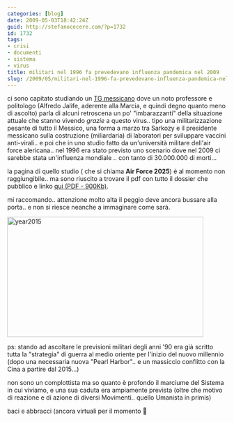 ```yaml
---
categories: [blog]
date: 2009-05-03T18:42:24Z
guid: http://stefanocecere.com/?p=1732
id: 1732
tags:
- crisi
- documenti
- sistema
- virus
title: militari nel 1996 fa prevedevano influenza pandemica nel 2009
slug: /2009/05/militari-nel-1996-fa-prevedevano-influenza-pandemica-nel-2009/
---
```


ci sono capitato studiando un [TG messicano](http://www.youtube.com/watch?v=tuuSsAY5v4Y) dove un noto professore e politologo (Alfredo Jalife, aderente alla Marcia, e quindi degno quanto meno di ascolto) parla di alcuni retroscena un po' "imbarazzanti" della situazione attuale che stanno vivendo _grazie_ a questo virus.. tipo una militarizzazione pesante di tutto il Messico, una forma a marzo tra Sarkozy e il presidente messicano sulla costruzione (miliardaria) di laboratori per sviluppare vaccini anti-virali.. e poi che in uno studio fatto da un'università militare dell'air force alericana.. nel 1996 era stato previsto uno scenario dove nel 2009 ci sarebbe stata un'influenza mondiale .. con tanto di 30.000.000 di morti…

la pagina di quello studio ( che si chiama **Air Force 2025**) è al momento non raggiungibile.. ma sono riuscito a trovare il pdf con tutto il dossier che pubblico e linko [qui (PDF - 900Kb)](http://stefanocecere.com/wp-content/uploads/sites/3/2009/05/air-force-2025.pdf).
  
mi raccomando.. attenzione molto alta il peggio deve ancora bussare alla porta.. e non si riesce neanche a immaginare come sarà.
  
<img class="aligncenter size-full wp-image-1747" title="year2015" src="http://stefanocecere.com/wp-content/uploads/sites/3/2009/05/year2015.jpg" alt="year2015" width="450" height="275" srcset="http://stefanocecere.com/wp-content/uploads/sites/3/2009/05/year2015.jpg 450w, http://stefanocecere.com/wp-content/uploads/sites/3/2009/05/year2015-300x183.jpg 300w" sizes="(max-width: 450px) 100vw, 450px" />

ps: stando ad ascoltare le previsioni militari degli anni '90 era già scritto tutta la "strategia" di guerra al medio oriente per l'inizio del nuovo millennio (dopo una necessaria nuova "Pearl Harbor".. e un massiccio conflitto con la Cina a partire dal 2015…)
  
non sono un complottista ma so quanto è profondo il marciume del Sistema in cui viviamo, e una sua caduta era ampiamente prevista (oltre che motivo di reazione e di azione di diversi Movimenti.. quello Umanista in primis)
  
baci e abbracci (ancora virtuali per il momento 🙂
